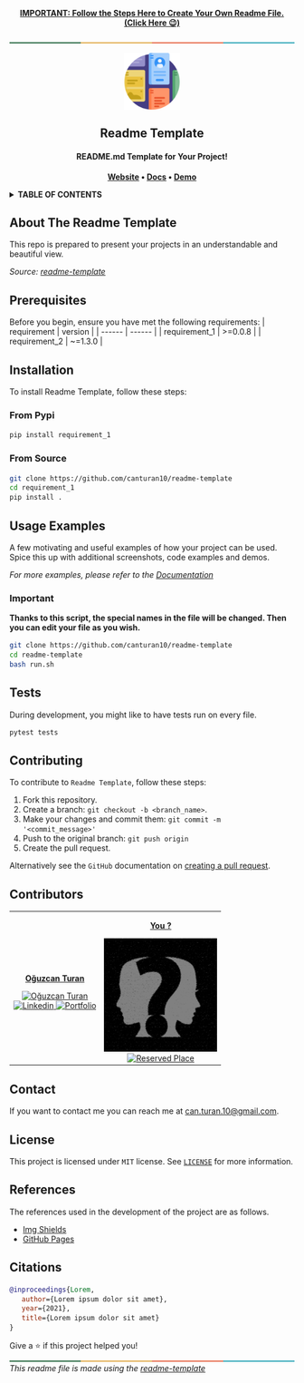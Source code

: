 <!-- IMPORTANT -->

<p align="center">
    <strong>
        <a href="#important">IMPORTANT: Follow the Steps Here to Create Your Own Readme File. (Click Here 😉)</a>
    </strong>
</p>

<!--
You can find more line options at https://github.com/canturan10/readme-template/tree/master/src
-->
![-----------------------------------------------------](https://raw.githubusercontent.com/canturan10/readme-template/master/src/colored_4b.png)

<!-- PROJECT SUMMARY -->

<p align="center">
    <img width="100px" src="src/readme_template.png" align="center" alt="Readme Template" />
<h2 align="center">Readme Template</h2>
<h4 align="center">README.md Template for Your Project!</h4>

<p align="center">
    <strong>
        <a href="https://github.com/canturan10/readme-template">Website</a>
        •
        <a href="https://github.com/canturan10/readme-template">Docs</a>
        •
        <a href="https://github.com/canturan10/readme-template">Demo</a>
    </strong>
</p>

<!-- TABLE OF CONTENTS -->

<details>
    <summary>
        <strong>
            TABLE OF CONTENTS
        </strong>
    </summary>
    <ol>
        <li>
            <a href="#about-the-readme-template">About The Readme Template</a>
        </li>
        <li>
            <a href="##prerequisites">Prerequisites</a>
        </li>
        <li>
            <a href="#installation">Installation</a>
            <ul>
                <li><a href="#from-pypi">From Pypi</a></li>
                <li><a href="#from-source">From Source</a></li>
            </ul>
        </li>
        <li><a href="#usage-examples">Usage Examples</a></li>
        <li><a href="#tests">Tests</a></li>
        <li><a href="#contributing">Contributing</a></li>
        <li><a href="#contributors">Contributors</a></li>
        <li><a href="#contact">Contact</a></li>
        <li><a href="#license">License</a></li>
        <li><a href="#references">References</a></li>
        <li><a href="#citations">Citations</a></li>
    </ol>
</details>

<!-- ABOUT THE PROJECT -->
## About The Readme Template

This repo is prepared to present your projects in an understandable and beautiful view.

_Source: [readme-template](https://github.com/canturan10/readme-template)_

<!-- PREREQUISITES -->
## Prerequisites

Before you begin, ensure you have met the following requirements:
| requirement | version |
| ------ | ------ |
| requirement_1 | >=0.0.8 |
| requirement_2 | ~=1.3.0 |

<!-- INSTALLATION -->
## Installation

To install Readme Template, follow these steps:

### From Pypi

```bash
pip install requirement_1
```

### From Source

```bash
git clone https://github.com/canturan10/readme-template
cd requirement_1
pip install .
```
<!-- USAGE EXAMPLES -->
## Usage Examples

A few motivating and useful examples of how your project can be used. Spice this up with additional screenshots, code examples and demos.

_For more examples, please refer to the [Documentation](https://github.com/canturan10/readme-template)_

### Important

**Thanks to this script, the special names in the file will be changed. Then you can edit your file as you wish.**

```bash
git clone https://github.com/canturan10/readme-template
cd readme-template
bash run.sh
```

<!-- TESTS -->
## Tests

During development, you might like to have tests run on every file.

```bash
pytest tests
```

<!-- CONTRIBUTING -->
## Contributing

To contribute to `Readme Template`, follow these steps:

1. Fork this repository.
2. Create a branch: `git checkout -b <branch_name>`.
3. Make your changes and commit them: `git commit -m '<commit_message>'`
4. Push to the original branch: `git push origin`
5. Create the pull request.

Alternatively see the `GitHub` documentation on [creating a pull request](https://help.github.com/en/github/collaborating-with-issues-and-pull-requests/creating-a-pull-request).

<!-- CONTRIBUTORS -->
## Contributors

<table style="width:100%">
    <tr>
        <td align="center">
            <a href="https://github.com/canturan10">
                <p>
                    <strong>
                        Oğuzcan Turan
                    </strong>
                </p>
                <img src="https://avatars0.githubusercontent.com/u/34894012?s=460&u=722268bba03389384f9d673d3920abacf12a6ea6&v=4&s=200"
                    width="200px;" alt="Oğuzcan Turan" /><br>
                <a href="https://www.linkedin.com/in/canturan10/">
                    <img src="https://img.shields.io/badge/-LinkedIn-blue?style=flat&logo=Linkedin&logoColor=white"
                        width="75px;" alt="Linkedin" />
                </a>
                <a href="https://canturan10.github.io/">
                    <img src="https://img.shields.io/badge/-Portfolio-lightgrey?style=flat&logo=opera&logoColor=white"
                        width="75px;" alt="Portfolio" />
                </a>
            </a>
        </td>
        <td align="center">
            <a href="https://github.com/canturan10">
                <p>
                    <strong>
                        You ?
                    </strong>
                </p>
                <img src="https://raw.githubusercontent.com/canturan10/readme-template/master/src/you.png"
                    width="200px;" alt="Oğuzcan Turan" /><br>
                <a href="#">
                    <img src="https://img.shields.io/badge/-Reserved%20Place-red?style=flat&logoColor=white"
                        width="110px;" alt="Reserved Place" />
                </a>
            </a>
        </td>
    </tr>
</table>

<!-- CONTACT -->
## Contact

If you want to contact me you can reach me at [can.turan.10@gmail.com](mailto:can.turan.10@gmail.com).

<!-- LICENSE -->
## License

This project is licensed under `MIT` license. See [`LICENSE`](LICENSE) for more information.

<!-- REFERENCES -->
## References

The references used in the development of the project are as follows.

- [Img Shields](https://shields.io)
- [GitHub Pages](https://pages.github.com)

<!-- CITATIONS -->
## Citations

```bibtex
@inproceedings{Lorem,
   author={Lorem ipsum dolor sit amet},
   year={2021},
   title={Lorem ipsum dolor sit amet}
}
```

<!--
You can find more line options at https://github.com/canturan10/readme-template/tree/master/src
-->

Give a ⭐️ if this project helped you!
![-----------------------------------------------------](https://raw.githubusercontent.com/canturan10/readme-template/master/src/colored_4b.png)
_This readme file is made using the [readme-template](https://github.com/canturan10/readme-template)_
